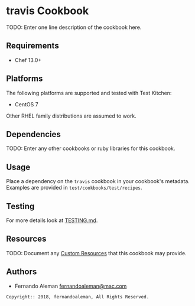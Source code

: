 # travis Cookbook

TODO: Enter one line description of the cookbook here.

## Requirements

- Chef 13.0+

## Platforms

The following platforms are supported and tested with Test Kitchen:

- CentOS 7

Other RHEL family distributions are assumed to work.

## Dependencies

TODO: Enter any other cookbooks or ruby libraries for this cookbook.

## Usage

Place a dependency on the `travis` cookbook in your cookbook's metadata. Examples
are provided in `test/cookbooks/test/recipes`.

## Testing

For more details look at [TESTING.md](./TESTING.md).

## Resources

TODO: Document any [Custom Resources](https://docs.chef.io/custom_resources.html)
that this cookbook may provide.

## Authors

- Fernando Aleman <fernandoaleman@mac.com>

```text
Copyright:: 2018, fernandoaleman, All Rights Reserved.
```
